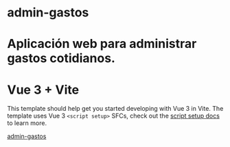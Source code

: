 
# admin-gastos
Aplicación web para administrar gastos cotidianos.
=======
# Vue 3 + Vite

This template should help get you started developing with Vue 3 in Vite. The template uses Vue 3 `<script setup>` SFCs, check out the [script setup docs](https://v3.vuejs.org/api/sfc-script-setup.html#sfc-script-setup) to learn more.

[admin-gastos](https://admin-gastos-livid.vercel.app/)

